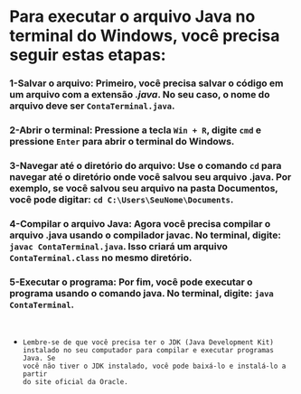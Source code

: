 
# Para executar o arquivo Java no terminal do Windows, você precisa seguir estas etapas:

### 1-Salvar o arquivo: Primeiro, você precisa salvar o código em um arquivo com a extensão *.java*. No seu caso, o nome do arquivo deve ser `ContaTerminal.java`.

### 2-Abrir o terminal: Pressione a tecla `Win + R`, digite `cmd` e pressione `Enter` para abrir o terminal do Windows.

### 3-Navegar até o diretório do arquivo: Use o comando `cd` para navegar até o diretório onde você salvou seu arquivo .java. Por exemplo, se você salvou seu arquivo na pasta Documentos, você pode digitar: `cd C:\Users\SeuNome\Documents`.

### 4-Compilar o arquivo Java: Agora você precisa compilar o arquivo .java usando o compilador javac. No terminal, digite: `javac ContaTerminal.java`. Isso criará um arquivo `ContaTerminal.class` no mesmo diretório.

### 5-Executar o programa: Por fim, você pode executar o programa usando o comando java. No terminal, digite: `java ContaTerminal`.

<br>

* <code>Lembre-se de que você precisa ter o JDK (Java Development Kit) instalado no seu computador para compilar e executar programas Java. Se você não tiver o JDK instalado, você pode baixá-lo e instalá-lo a partir do site oficial da Oracle.</code>